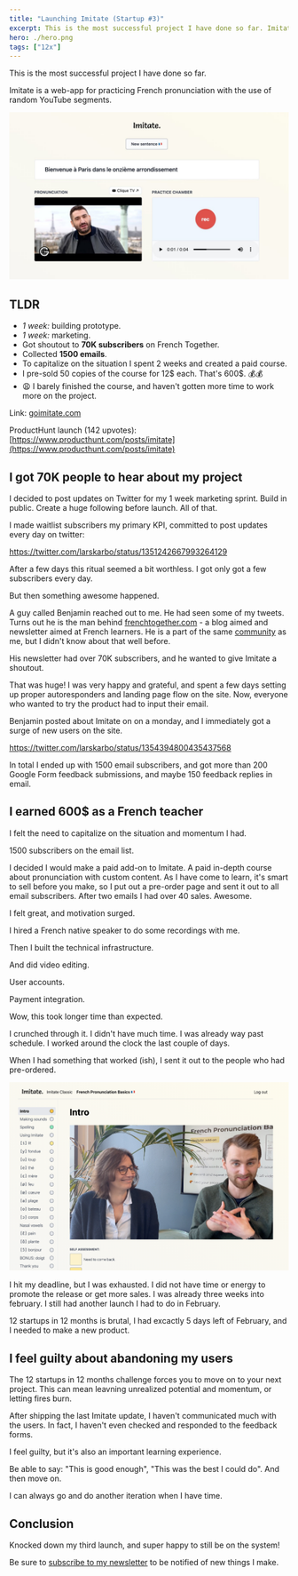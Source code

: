 ```yaml
---
title: "Launching Imitate (Startup #3)"
excerpt: This is the most successful project I have done so far. Imitate is a web-app for practicing French pronunciation with the use of random YouTube segments.
hero: ./hero.png
tags: ["12x"]
---
```


This is the most successful project I have done so far.

Imitate is a web-app for practicing French pronunciation with the use of random YouTube segments.

![Screenshot of imitate](imitate-image.jpeg)

## TLDR

- _1 week:_ building prototype.
- _1 week:_ marketing.
- Got shoutout to **70K subscribers** on French Together.
- Collected **1500 emails**.
- To capitalize on the situation I spent 2 weeks and created a paid course.
- I pre-sold 50 copies of the course for 12$ each. That's 600$. 💰💰
- 😩 I barely finished the course, and haven't gotten more time to work more on the project.

Link: [goimitate.com](http://goimitate.com)

ProductHunt launch (142 upvotes): [https://www.producthunt.com/posts/imitate](https://www.producthunt.com/posts/imitate)

## I got 70K people to hear about my project

I decided to post updates on Twitter for my 1 week marketing sprint. Build in public. Create a huge following before launch. All of that.

I made waitlist subscribers my primary KPI, committed to post updates every day on twitter:

https://twitter.com/larskarbo/status/1351242667993264129

After a few days this ritual seemed a bit worthless. I got only got a few subscribers every day.

But then something awesome happened.

A guy called Benjamin reached out to me. He had seen some of my tweets. Turns out he is the man behind [frenchtogether.com](https://frenchtogether.com) - a blog aimed and newsletter aimed at French learners. He is a part of the same [community](https://bloggingfordevs.com/) as me, but I didn't know about that well before.

His newsletter had over 70K subscribers, and he wanted to give Imitate a shoutout.

That was huge! I was very happy and grateful, and spent a few days setting up proper autoresponders and landing page flow on the site. Now, everyone who wanted to try the product had to input their email.

Benjamin posted about Imitate on on a monday, and I immediately got a surge of new users on the site.

https://twitter.com/larskarbo/status/1354394800435437568

In total I ended up with 1500 email subscribers, and got more than 200 Google Form feedback submissions, and maybe 150 feedback replies in email.

## I earned 600$ as a French teacher

I felt the need to capitalize on the situation and momentum I had.

1500 subscribers on the email list.

I decided I would make a paid add-on to Imitate. A paid in-depth course about pronunciation with custom content. As I have come to learn, it's smart to sell before you make, so I put out a pre-order page and sent it out to all email subscribers. After two emails I had over 40 sales. Awesome.

I felt great, and motivation surged.

I hired a French native speaker to do some recordings with me.

Then I built the technical infrastructure.

And did video editing.

User accounts.

Payment integration.

Wow, this took longer time than expected.

I crunched through it. I didn't have much time. I was already way past schedule. I worked around the clock the last couple of days.

When I had something that worked (ish), I sent it out to the people who had pre-ordered.

![My custom French pronunciation course](shot-isOtZ0Dx.png)

I hit my deadline, but I was exhausted. I did not have time or energy to promote the release or get more sales. I was already three weeks into february. I still had another launch I had to do in February.

12 startups in 12 months is brutal, I had excactly 5 days left of February, and I needed to make a new product.

## I feel guilty about abandoning my users

The 12 startups in 12 months challenge forces you to move on to your next project. This can mean leavning unrealized potential and momentum, or letting fires burn.

After shipping the last Imitate update, I haven't communicated much with the users. In fact, I haven't even checked and responded to the feedback forms.

I feel guilty, but it's also an important learning experience.

Be able to say: "This is good enough", "This was the best I could do". And then move on.

I can always go and do another iteration when I have time.


## Conclusion

Knocked down my third launch, and super happy to still be on the system!

Be sure to [subscribe to my newsletter](/newsletter) to be notified of new things I make.